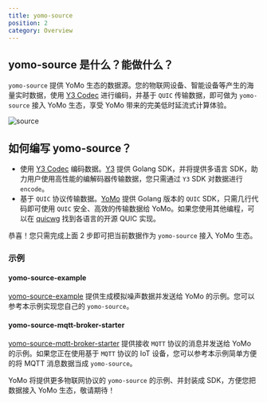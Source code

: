 ```yaml
---
title: yomo-source
position: 2
category: Overview
---
```


## yomo-source 是什么？能做什么？

`yomo-source` 提供 YoMo 生态的数据源。您的物联网设备、智能设备等产生的海量实时数据，使用 [Y3 Codec](https://github.com/yomorun/y3-codec-golang) 进行编码，并基于 `QUIC` 传输数据，即可做为 `yomo-source` 接入 YoMo 生态，享受 YoMo 带来的完美低时延流式计算体验。

![source](/source/source.png)

## 如何编写 yomo-source？

- 使用 [Y3 Codec](https://github.com/yomorun/y3-codec) 编码数据。[Y3](https://github.com/yomorun/y3-codec-golang) 提供 Golang SDK，并将提供多语言 SDK，助力用户使用高性能的编解码器传输数据，您只需通过 `Y3` SDK 对数据进行 `encode`。
- 基于 `QUIC` 协议传输数据。[YoMo](https://github.com/yomorun/yomo) 提供 Golang 版本的 `QUIC` SDK，只需几行代码即可使用 `QUIC` 安全、高效的传输数据给 YoMo。如果您使用其他编程，可以在 [quicwg](https://github.com/quicwg/base-drafts/wiki/Implementations) 找到各语言的开源 QUIC 实现。

恭喜！您只需完成上面 2 步即可把当前数据作为 `yomo-source` 接入 YoMo 生态。

### 示例

#### yomo-source-example

[yomo-source-example](https://github.com/yomorun/yomo-source-example) 提供生成模拟噪声数据并发送给 YoMo 的示例。您可以参考本示例实现您自己的 `yomo-source`。

#### yomo-source-mqtt-broker-starter

[yomo-source-mqtt-broker-starter](https://github.com/yomorun/yomo-source-mqtt-broker-starter) 提供接收 `MQTT` 协议的消息并发送给 YoMo 的示例。如果您正在使用基于 `MQTT` 协议的 IoT 设备，您可以参考本示例简单方便的将 MQTT 消息数据当成 `yomo-source`。

YoMo 将提供更多物联网协议的 `yomo-source` 的示例、并封装成 SDK，方便您把数据接入 YoMo 生态，敬请期待！
